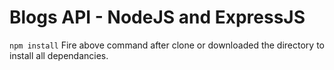 # Blogs API - NodeJS and ExpressJS

``` npm install ``` 
Fire above command after clone or downloaded the directory to install all dependancies.